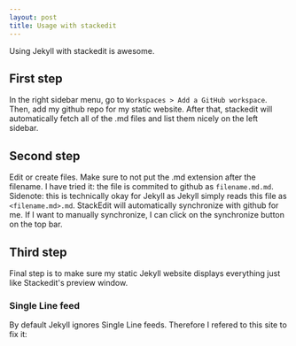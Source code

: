 ```yaml
---
layout: post
title: Usage with stackedit
---
```


Using Jekyll with stackedit is awesome.

## First step
In the right sidebar menu, go to `Workspaces > Add a GitHub workspace`. Then, add my github repo for my static website.
After that, stackedit will automatically fetch all of the .md files and list them nicely on the left sidebar.

## Second step
Edit or create files. Make sure to not put the .md extension after the filename. I have tried it: the file is commited to github as `filename.md.md`. Sidenote: this is technically okay for Jekyll as Jekyll simply reads this file as `<filename.md>.md`.
StackEdit will automatically synchronize with github for me. If I want to manually synchronize, I can click on the synchronize button on the top bar.

## Third step
Final step is to make sure my static Jekyll website displays everything just like Stackedit's preview window.
### Single Line feed
By default Jekyll ignores Single Line feeds. Therefore I refered to this site to fix it:


<!--stackedit_data:
eyJoaXN0b3J5IjpbMjA5NDE2NjU0NywtMTMwMzA3NjM1OCwtMT
c1NTU0NTQyMCwtODQ1NjgxNzUyLDE3NDMwMjI0MzZdfQ==
-->